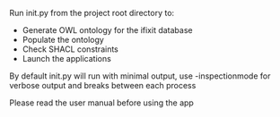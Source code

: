 Run init.py from the project root directory to:
- Generate OWL ontology for the ifixit database
- Populate the ontology
- Check SHACL constraints
- Launch the applications

By default init.py will run with minimal output, use -inspectionmode for verbose output and breaks between each process

Please read the user manual before using the app